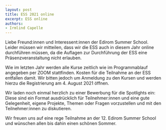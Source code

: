 ```yaml
---
layout: post 
title: ESS 2021 online 
excerpt: ESS online 
authors:
- Irmlind Capelle
---
```


Liebe Freund:innen und Interessent:innen der Edirom Summer School. Leider 
müssen wir mitteilen, dass wir die ESS auch in diesem Jahr online 
durchführen müssen, da die Auflagen zur Durchführung der ESS eine 
Präsenzveranstaltung nicht erlauben.

Wie im letzten Jahr werden alle Kurse zeitlich wie im Programmablauf angegeben
per ZOOM stattfinden. Kosten für die Teilnahme an der ESS entfallen damit. Wir
bitten jedoch um Anmeldung zu den Kursen und werden hierzu die Registrierung 
am 4. August 2021 öffnen.

Wir laden noch einmal herzlich zu einer Bewerbung für die Spotlights ein: Diese
sind ein Format ausdrücklich für Teilnehmer:innen und eine gute Gelegenheit,
eigene Projekte, Themen oder Fragen vorzustellen und mit den Teilnehmer:innen zu
diskutieren.

Wir freuen uns auf eine rege Teilnahme an der 12. Edirom Summer School und
wünschen allen bis dahin einen schönen Sommer.
